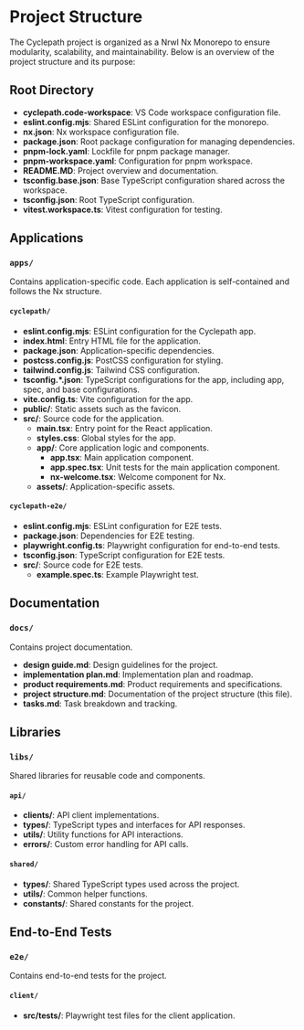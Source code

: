 # Project Structure

The Cyclepath project is organized as a Nrwl Nx Monorepo to ensure modularity, scalability, and maintainability. Below is an overview of the project structure and its purpose:

## Root Directory

- **cyclepath.code-workspace**: VS Code workspace configuration file.
- **eslint.config.mjs**: Shared ESLint configuration for the monorepo.
- **nx.json**: Nx workspace configuration file.
- **package.json**: Root package configuration for managing dependencies.
- **pnpm-lock.yaml**: Lockfile for pnpm package manager.
- **pnpm-workspace.yaml**: Configuration for pnpm workspace.
- **README.MD**: Project overview and documentation.
- **tsconfig.base.json**: Base TypeScript configuration shared across the workspace.
- **tsconfig.json**: Root TypeScript configuration.
- **vitest.workspace.ts**: Vitest configuration for testing.

## Applications

### `apps/`

Contains application-specific code. Each application is self-contained and follows the Nx structure.

#### `cyclepath/`

- **eslint.config.mjs**: ESLint configuration for the Cyclepath app.
- **index.html**: Entry HTML file for the application.
- **package.json**: Application-specific dependencies.
- **postcss.config.js**: PostCSS configuration for styling.
- **tailwind.config.js**: Tailwind CSS configuration.
- **tsconfig.*.json**: TypeScript configurations for the app, including app, spec, and base configurations.
- **vite.config.ts**: Vite configuration for the app.
- **public/**: Static assets such as the favicon.
- **src/**: Source code for the application.
  - **main.tsx**: Entry point for the React application.
  - **styles.css**: Global styles for the app.
  - **app/**: Core application logic and components.
    - **app.tsx**: Main application component.
    - **app.spec.tsx**: Unit tests for the main application component.
    - **nx-welcome.tsx**: Welcome component for Nx.
  - **assets/**: Application-specific assets.

#### `cyclepath-e2e/`

- **eslint.config.mjs**: ESLint configuration for E2E tests.
- **package.json**: Dependencies for E2E testing.
- **playwright.config.ts**: Playwright configuration for end-to-end tests.
- **tsconfig.json**: TypeScript configuration for E2E tests.
- **src/**: Source code for E2E tests.
  - **example.spec.ts**: Example Playwright test.

## Documentation

### `docs/`

Contains project documentation.

- **design guide.md**: Design guidelines for the project.
- **implementation plan.md**: Implementation plan and roadmap.
- **product requirements.md**: Product requirements and specifications.
- **project structure.md**: Documentation of the project structure (this file).
- **tasks.md**: Task breakdown and tracking.

## Libraries

### `libs/`

Shared libraries for reusable code and components.

#### `api/`

- **clients/**: API client implementations.
- **types/**: TypeScript types and interfaces for API responses.
- **utils/**: Utility functions for API interactions.
- **errors/**: Custom error handling for API calls.

#### `shared/`

- **types/**: Shared TypeScript types used across the project.
- **utils/**: Common helper functions.
- **constants/**: Shared constants for the project.

## End-to-End Tests

### `e2e/`

Contains end-to-end tests for the project.

#### `client/`

- **src/tests/**: Playwright test files for the client application.
